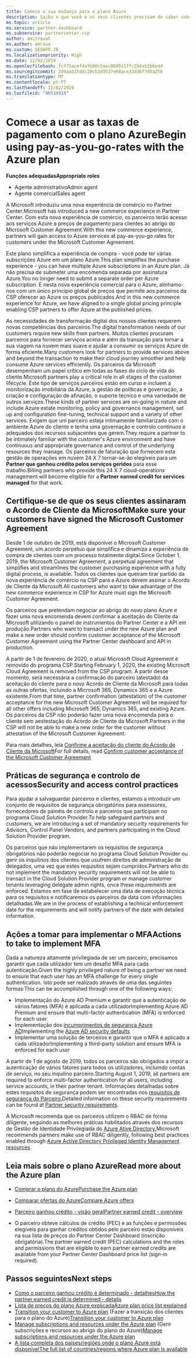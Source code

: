 ```yaml
---
title: Comece a sua mudança para o plano Azure
description: Saiba o que você e os seus clientes precisam de saber sobre a utilização do plano de pagamento da Azure, incluindo os primeiros passos, precauções de segurança e como começar.
ms.topic: article
ms.service: partner-dashboard
ms.subservice: partnercenter-csp
author: amitravat
ms.author: amrava
ms.custom: SEOAPR.20
ms.localizationpriority: High
ms.date: 12/02/2019
ms.openlocfilehash: fcf75acef4afb80c5aec889911ffc2b4a53b6edd
ms.sourcegitcommit: 2d9aab15ddc20cb3d9537e68ace33d36f7d8a250
ms.translationtype: MT
ms.contentlocale: pt-PT
ms.lasthandoff: 12/02/2020
ms.locfileid: "96534918"
---
```

# <a name="begin-using-pay-as-you-go-rates-with-the-azure-plan"></a><span data-ttu-id="8d51c-103">Comece a usar as taxas de pagamento com o plano Azure</span><span class="sxs-lookup"><span data-stu-id="8d51c-103">Begin using pay-as-you-go-rates with the Azure plan</span></span>

<span data-ttu-id="8d51c-104">**Funções adequadas**</span><span class="sxs-lookup"><span data-stu-id="8d51c-104">**Appropriate roles**</span></span>

- <span data-ttu-id="8d51c-105">Agente administrativo</span><span class="sxs-lookup"><span data-stu-id="8d51c-105">Admin agent</span></span>
- <span data-ttu-id="8d51c-106">Agente comercial</span><span class="sxs-lookup"><span data-stu-id="8d51c-106">Sales agent</span></span>


<span data-ttu-id="8d51c-107">A Microsoft introduziu uma nova experiência de comércio no Partner Center.</span><span class="sxs-lookup"><span data-stu-id="8d51c-107">Microsoft has introduced a new commerce experience in Partner Center.</span></span>  <span data-ttu-id="8d51c-108">Com esta nova experiência de comércio, os parceiros terão acesso aos serviços Azure a preços de pagamento para clientes ao abrigo do Microsoft Customer Agreement.</span><span class="sxs-lookup"><span data-stu-id="8d51c-108">With this new commerce experience, partners will gain access to Azure services at pay-as-you-go rates for customers under the Microsoft Customer Agreement.</span></span>

<span data-ttu-id="8d51c-109">Este plano simplifica a experiência de compra - você pode ter várias subscrições Azure em um plano Azure.</span><span class="sxs-lookup"><span data-stu-id="8d51c-109">This plan simplifies the purchase experience - you can have multiple Azure subscriptions in an Azure plan.</span></span> <span data-ttu-id="8d51c-110">Já não precisa de submeter uma encomenda separada por assinatura Azure.</span><span class="sxs-lookup"><span data-stu-id="8d51c-110">You no longer need to submit a separate order per Azure subscription.</span></span> <span data-ttu-id="8d51c-111">E nesta nova experiência comercial para o Azure, alinhamo-nos com um único princípio global de preços que permite aos parceiros da CSP oferecer ao Azure os preços publicados.</span><span class="sxs-lookup"><span data-stu-id="8d51c-111">And in this new commerce experience for Azure, we have aligned to a single global pricing principle enabling CSP partners to offer Azure at the published prices.</span></span>

<span data-ttu-id="8d51c-112">As necessidades de transformação digital dos nossos clientes requerem novas competências dos parceiros.</span><span class="sxs-lookup"><span data-stu-id="8d51c-112">The digital transformation needs of our customers require new skills from partners.</span></span> <span data-ttu-id="8d51c-113">Muitos clientes procuram parceiros para fornecer serviços acima e além da transação para tornar a sua viagem na nuvem mais suave e ajudar a consumir os serviços Azure de forma eficiente.</span><span class="sxs-lookup"><span data-stu-id="8d51c-113">Many customers look for partners to provide services above and beyond the transaction to make their cloud journey smoother and help consume Azure services efficiently.</span></span> <span data-ttu-id="8d51c-114">Os parceiros da Microsoft desempenham um papel crítico em todas as fases do ciclo de vida do cliente.</span><span class="sxs-lookup"><span data-stu-id="8d51c-114">Microsoft partners play a critical role in all stages of the customer lifecycle.</span></span> <span data-ttu-id="8d51c-115">Este tipo de serviços parceiros estão em curso e incluem a monitorização imobiliária da Azure, a gestão de políticas e governação, a criação e configuração de afinação, o suporte técnico e uma variedade de outros serviços.</span><span class="sxs-lookup"><span data-stu-id="8d51c-115">These kinds of partner services are on-going in nature and include Azure estate monitoring, policy and governance management, set up and configuration fine-tuning, technical support and a variety of other services.</span></span> <span data-ttu-id="8d51c-116">Exigem que um parceiro esteja intimamente familiarizado com o ambiente Azure do cliente e tenha uma governação e controlo contínuos e adequados dos recursos subjacentes que gerem.</span><span class="sxs-lookup"><span data-stu-id="8d51c-116">They require a partner to be intimately familiar with the customer's Azure environment and have continuous and appropriate governance and control of the underlying resources they manage.</span></span> <span data-ttu-id="8d51c-117">Os parceiros de faturação que fornecem esta gestão de operações em nuvem 24 X 7 tornar-se-ão elegíveis para um **Partner que ganhou crédito pelos serviços geridos** para esse trabalho.</span><span class="sxs-lookup"><span data-stu-id="8d51c-117">Billing partners who provide this 24 X 7 cloud-operations management will become eligible for a **Partner earned credit for services managed** for that work.</span></span>

## <a name="make-sure-your-customers-have-signed-the-microsoft-customer-agreement"></a><span data-ttu-id="8d51c-118">Certifique-se de que os seus clientes assinaram o Acordo de Cliente da Microsoft</span><span class="sxs-lookup"><span data-stu-id="8d51c-118">Make sure your customers have signed the Microsoft Customer Agreement</span></span>

<span data-ttu-id="8d51c-119">Desde 1 de outubro de 2019, está disponível o Microsoft Customer Agreement, um acordo perpétuo que simplifica e dinamiza a experiência de compra de clientes com um processo totalmente digital.</span><span class="sxs-lookup"><span data-stu-id="8d51c-119">Since October 1, 2019, the Microsoft Customer Agreement, a perpetual agreement that simplifies and streamlines the customer purchasing experience with a fully digital process, is available.</span></span> <span data-ttu-id="8d51c-120">Todos os clientes que queiram tirar partido da nova experiência de comércio na CSP para a Azure devem assinar o Acordo de Cliente da Microsoft.</span><span class="sxs-lookup"><span data-stu-id="8d51c-120">All customers who want to take advantage of the new commerce experience in CSP for Azure must sign the Microsoft Customer Agreement.</span></span>

<span data-ttu-id="8d51c-121">Os parceiros que pretendam negociar ao abrigo do novo plano Azure e fazer uma nova encomenda devem confirmar a aceitação do Cliente da Microsoft utilizando o painel de instrumentos do Partner Center e a API em produção.</span><span class="sxs-lookup"><span data-stu-id="8d51c-121">Partners who want to transact under the new Azure plan and make a new order should confirm customer acceptance of the Microsoft Customer Agreement using the Partner Center dashboard and API in production.</span></span>

<span data-ttu-id="8d51c-122">A partir de 1 de fevereiro de 2020, o atual Microsoft Cloud Agreement é removido do programa CSP.</span><span class="sxs-lookup"><span data-stu-id="8d51c-122">Starting February 1, 2020, the existing Microsoft Cloud Agreement is removed from the CSP program.</span></span> <span data-ttu-id="8d51c-123">A partir desse momento, será necessária a confirmação do parceiro (atestado) da aceitação do cliente para o novo Acordo de Cliente da Microsoft para todas as outras ofertas, incluindo a Microsoft 365, Dynamics 365 e a Azure existente.</span><span class="sxs-lookup"><span data-stu-id="8d51c-123">From that time, partner confirmation (attestation) of the customer acceptance for the new Microsoft Customer Agreement will be required for all other offers including Microsoft 365, Dynamics 365, and existing Azure.</span></span> <span data-ttu-id="8d51c-124">Os parceiros da CSP não poderão fazer uma nova encomenda para o cliente sem aestestação do Acordo de Cliente da Microsoft.</span><span class="sxs-lookup"><span data-stu-id="8d51c-124">Partners in the CSP will not be able to make a new order for the customer without attestation of the Microsoft Customer Agreement.</span></span>

<span data-ttu-id="8d51c-125">Para mais detalhes, leia [Confirme a aceitação do cliente do Acordo de Cliente da Microsoft](confirm-customer-agreement.md)</span><span class="sxs-lookup"><span data-stu-id="8d51c-125">For full details, read [Confirm customer acceptance of the Microsoft Customer Agreement](confirm-customer-agreement.md)</span></span>

## <a name="security-and-access-control-practices"></a><span data-ttu-id="8d51c-126">Práticas de segurança e controlo de acessos</span><span class="sxs-lookup"><span data-stu-id="8d51c-126">Security and access control practices</span></span>

<span data-ttu-id="8d51c-127">Para ajudar a salvaguardar parceiros e clientes, estamos a introduzir um conjunto de requisitos de segurança obrigatórios para assessores, fornecedores de painéis de controlo e parceiros que participam no programa Cloud Solution Provider.</span><span class="sxs-lookup"><span data-stu-id="8d51c-127">To help safeguard partners and customers, we are introducing a set of mandatory security requirements for Advisors, Control Panel Vendors, and partners participating in the Cloud Solution Provider program.</span></span>

<span data-ttu-id="8d51c-128">Os parceiros que não implementarem os requisitos de segurança obrigatórios não poderão negociar no programa Cloud Solution Provider ou gerir os inquilinos dos clientes que usufrem direitos de administração de delegados, uma vez que estes requisitos sejam cumpridos.</span><span class="sxs-lookup"><span data-stu-id="8d51c-128">Partners who do not implement the mandatory security requirements will not be able to transact in the Cloud Solution Provider program or manage customer tenants leveraging delegate admin rights, once these requirements are enforced.</span></span> <span data-ttu-id="8d51c-129">Estamos em fase de estabelecer uma data de execução técnica para os requisitos e notificaremos os parceiros da data com informações detalhadas.</span><span class="sxs-lookup"><span data-stu-id="8d51c-129">We are in the process of establishing a technical enforcement date for the requirements and will notify partners of the date with detailed information.</span></span>

## <a name="actions-to-take-to-implement-mfa"></a><span data-ttu-id="8d51c-130">Ações a tomar para implementar o MFA</span><span class="sxs-lookup"><span data-stu-id="8d51c-130">Actions to take to implement MFA</span></span>

<span data-ttu-id="8d51c-131">Dada a natureza altamente privilegiada de ser um parceiro, precisamos garantir que cada utilizador tem um desafio MFA para cada autenticação.</span><span class="sxs-lookup"><span data-stu-id="8d51c-131">Given the highly privileged nature of being a partner we need to ensure that each user has an MFA challenge for every single authentication.</span></span> <span data-ttu-id="8d51c-132">Isto pode ser realizado através de uma das seguintes formas:</span><span class="sxs-lookup"><span data-stu-id="8d51c-132">This can be accomplished through one of the following ways:</span></span>

- <span data-ttu-id="8d51c-133">Implementação do Azure AD Premium e garantir que a autenticação de vários fatores (MFA) é aplicada a cada utilizador</span><span class="sxs-lookup"><span data-stu-id="8d51c-133">Implementing Azure AD Premium and ensure that multi-factor authentication (MFA) is enforced for each user</span></span>
- <span data-ttu-id="8d51c-134">Implementação dos [incumprimentos de segurança Azure AD](/azure/active-directory/conditional-access/concept-conditional-access-security-defaults)</span><span class="sxs-lookup"><span data-stu-id="8d51c-134">Implementing the [Azure AD security defaults](/azure/active-directory/conditional-access/concept-conditional-access-security-defaults)</span></span>
- <span data-ttu-id="8d51c-135">Implementar uma solução de terceiros e garantir que o MFA é aplicado a cada utilizador</span><span class="sxs-lookup"><span data-stu-id="8d51c-135">Implementing a third-party solution and ensure MFA is enforced for each user</span></span>

<span data-ttu-id="8d51c-136">A partir de 1 de agosto de 2019, todos os parceiros são obrigados a impor a autenticação de vários fatores para todos os utilizadores, incluindo contas de serviço, no seu inquilino parceiro.</span><span class="sxs-lookup"><span data-stu-id="8d51c-136">Starting August 1, 2019, all partners are required to enforce multi-factor authentication for all users, including service accounts, in their partner tenant.</span></span> <span data-ttu-id="8d51c-137">Informações detalhadas sobre estes requisitos de segurança podem ser encontradas nos [requisitos de segurança do Parceiro.](partner-security-requirements.md)</span><span class="sxs-lookup"><span data-stu-id="8d51c-137">Detailed information on these security requirements can be found at [Partner security requirements](partner-security-requirements.md).</span></span>

<span data-ttu-id="8d51c-138">A Microsoft recomenda que os parceiros utilizem o RBAC de forma diligente, seguindo as melhores práticas habilitados através dos recursos de Gestão de Identidade Privilegiada do [Azure Ative Directory.](/azure/active-directory/privileged-identity-management/pim-configure)</span><span class="sxs-lookup"><span data-stu-id="8d51c-138">Microsoft recommends partners make use of RBAC diligently, following best practices enabled through [Azure Active Directory Privileged Identity Management resources](/azure/active-directory/privileged-identity-management/pim-configure).</span></span>

## <a name="read-more-about-the-azure-plan"></a><span data-ttu-id="8d51c-139">Leia mais sobre o plano Azure</span><span class="sxs-lookup"><span data-stu-id="8d51c-139">Read more about the Azure plan</span></span>

- [<span data-ttu-id="8d51c-140">Comprar o plano do Azure</span><span class="sxs-lookup"><span data-stu-id="8d51c-140">Purchase the Azure plan</span></span>](purchase-azure-plan.md)

- [<span data-ttu-id="8d51c-141">Comparar ofertas do Azure</span><span class="sxs-lookup"><span data-stu-id="8d51c-141">Compare Azure offers</span></span>](compare-azure-offers.md)

- [<span data-ttu-id="8d51c-142">Parceiro ganhou crédito - visão geral</span><span class="sxs-lookup"><span data-stu-id="8d51c-142">Partner earned credit - overview</span></span>](partner-earned-credit.md)

- <span data-ttu-id="8d51c-143">O parceiro obteve cálculos de crédito (PEC) e as funções e permissões elegíveis para ganhar créditos obtidos pelo parceiro estão disponíveis na sua lista de preços do Partner Center Dashboard (inscrição obrigatória).</span><span class="sxs-lookup"><span data-stu-id="8d51c-143">The partner earned credit (PEC) calculations and the roles and permissions that are eligible to earn partner earned credits are available from your Partner Center Dashboard price list (sign-in required).</span></span>

## <a name="next-steps"></a><span data-ttu-id="8d51c-144">Passos seguintes</span><span class="sxs-lookup"><span data-stu-id="8d51c-144">Next steps</span></span> 

- [<span data-ttu-id="8d51c-145">Como o parceiro ganhou crédito é determinado - detalhes</span><span class="sxs-lookup"><span data-stu-id="8d51c-145">How the partner earned credit is determined - details</span></span>](partner-earned-credit-explanation.md)
- [<span data-ttu-id="8d51c-146">Lista de preços do plano Azure explicada</span><span class="sxs-lookup"><span data-stu-id="8d51c-146">Azure plan price list explained</span></span>](azure-plan-price-list.md)
- <span data-ttu-id="8d51c-147">[Transition your customer to Azure plan](azure-plan-transition.md) (Fazer a transição dos clientes para o plano do Azure)</span><span class="sxs-lookup"><span data-stu-id="8d51c-147">[Transition your customer to Azure plan](azure-plan-transition.md)</span></span>
- <span data-ttu-id="8d51c-148">[Manage subscriptions and resources under the Azure plan](azure-plan-manage.md) (Gerir subscrições e recursos ao abrigo do plano do Azure)</span><span class="sxs-lookup"><span data-stu-id="8d51c-148">[Manage subscriptions and resources under the Azure plan](azure-plan-manage.md)</span></span>
- [<span data-ttu-id="8d51c-149">A lista completa dos países/regiões onde o plano Azure está disponível</span><span class="sxs-lookup"><span data-stu-id="8d51c-149">The full list of countries/regions where Azure plan is available</span></span>](https://query.prod.cms.rt.microsoft.com/cms/api/am/binary/RE3QN0x)